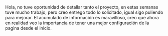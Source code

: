 Hola, no tuve oportunidad de detallar tanto el proyecto, en estas semanas tuve mucho trabajo, pero creo entrego todo lo solicitado, igual sigo puliendo para mejorar. El acumulado de información es maravilloso, creo que ahora en realidad veo la importancia de tener una mejor configuración de la pagina desde el inicio.
